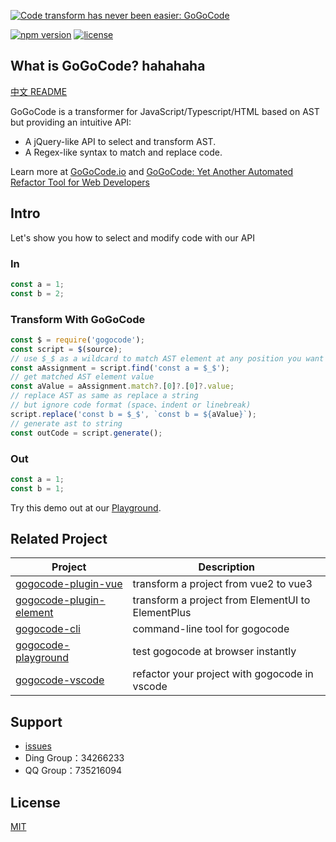 [![Code transform has never been easier: GoGoCode](https://img.alicdn.com/imgextra/i1/O1CN01KMiK8i1uEL75yOSuc_!!6000000006005-2-tps-1949-552.png)](https://gogocode.io)

[![npm version](https://img.shields.io/npm/v/gogocode.svg)](https://www.npmjs.com/package/gogocode) [![license](https://img.shields.io/npm/l/gogocode.svg)](LICENSE) 


## What is GoGoCode? hahahaha

[中文 README](README-cn.md)

GoGoCode is a transformer for JavaScript/Typescript/HTML based on AST but providing an intuitive API:

-   A jQuery-like API to select and transform AST.
-   A Regex-like syntax to match and replace code.

Learn more at [GoGoCode.io](https://gogocode.io) and [GoGoCode: Yet Another Automated Refactor Tool for Web Developers](https://medium.com/@fengyuhere/gogocode-yet-another-automatic-refactor-tool-for-web-developers-df8a6a3560da)

## Intro

Let's show you how to select and modify code with our API

### In

```javascript
const a = 1;
const b = 2;
```

### Transform With GoGoCode

```javascript
const $ = require('gogocode');
const script = $(source);
// use $_$ as a wildcard to match AST element at any position you want
const aAssignment = script.find('const a = $_$');
// get matched AST element value
const aValue = aAssignment.match?.[0]?.[0]?.value;
// replace AST as same as replace a string
// but ignore code format (space、indent or linebreak)
script.replace('const b = $_$', `const b = ${aValue}`);
// generate ast to string
const outCode = script.generate();
```

### Out

```javascript
const a = 1;
const b = 1;
```

Try this demo out at our [Playground](https://play.gogocode.io/#code/N4IglgdgDgrgLgYQPYBMCmIBcIDGSIDOcABAIbEC8xAjADoR6EkBGlxATPSADQgDuSAE4BrZOiwgAZjAZww+YnEGlCkoQFsAFJLAAbNAEkIa7mShhTSKHPwEAlMWD1ixRkWIASNqXMA6AOZIgXjozq62JARIMII4aGw6+kZqvlExcfRhbpE4gmDWbB6aabFodmEA9BXEMATxHgD6XqQEZMR8eig4pIIoikjE6qRwOAAWxACCAMoAKsRo+upoECTDZBAAnsRQSARgNhDEG9HtKnBZEWQTBHv+EEsrbAS5+XC+OhAomgDk2W1UjQ833Kh2IVWI-jQJDgo3iQxGsL60zmCzQDxIADdSLoYGgLkwyAA1bG47zXW73ZZveFjAD8vgA2gAGAC69OZbN8WJxeNB4MEaCgulIcUmszIrQIpCWEuIAqFIvi5CIeQg-mIzHgxDAdyE8Rh8RC8TUgnhxGKUEVgEAGSDoR5CYi6SBoZgC0jCEEuZ55ay+eXCuI-P6sAFNb6mAAGwcKwFIxJ5AF8I56wdVIRA0Mo4Er3HABirIP4wgK4DFDt7XgFlpnhmhNCCE1xeJBYHAADIqfwSOAbKBoCvWHggUYtAAKJbkmawSlxvDw6ktAoA8vBW9PBLiE0A).

## Related Project

| Project                   | Description                                       |
| ------------------------- | ------------------------------------------------- |
| [gogocode-plugin-vue]     | transform a project from vue2 to vue3             |
| [gogocode-plugin-element] | transform a project from ElementUI to ElementPlus |
| [gogocode-cli]            | command-line tool for gogocode                    |
| [gogocode-playground]     | test gogocode at browser instantly                |
| [gogocode-vscode]         | refactor your project with gogocode in vscode     |

[gogocode-plugin-vue]: https://github.com/thx/gogocode/tree/main/packages/gogocode-plugin-vue
[gogocode-plugin-element]: https://github.com/thx/gogocode/tree/main/packages/gogocode-plugin-element
[gogocode-cli]: https://github.com/thx/gogocode/tree/main/packages/gogocode-cli
[gogocode-playground]: https://play.gogocode.io
[gogocode-vscode]: https://marketplace.visualstudio.com/items?itemName=mmfe.vscode-gogocode

## Support

-   [issues](https://github.com/thx/gogocode/issues)
-   Ding Group：34266233
-   QQ Group：735216094

## License

[MIT](LICENSE)
